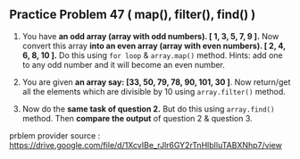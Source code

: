 

## Practice Problem 47 ( map(), filter(), find() )

1. You have **an odd array (array with odd numbers). [ 1, 3, 5, 7, 9 ].**
Now convert this array **into an even array (array with even numbers). [ 2, 4, 6, 8, 10 ].** 
Do this using `for loop` & `array.map()`
method. Hints: add one to any odd number and it will become an even
number.

2. You are given **an array say: [33, 50, 79, 78, 90, 101, 30 ]**. Now
return/get all the elements which are divisible by 10 using
`array.filter()` method.

3. Now do the **same task of question 2.** But do this using `array.find()`
method. Then **compare the output** of question 2 & question 3.



prblem provider source : https://drive.google.com/file/d/1XcvIBe_rJlr6GY2rTnHlbIluTABXNhp7/view

